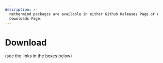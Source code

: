 ```yaml
---
description: >-
  Nethermind packages are available in either Github Releases Page or our
  Downloads Page.
---
```


# Download

\(see the links in the boxes below\)

